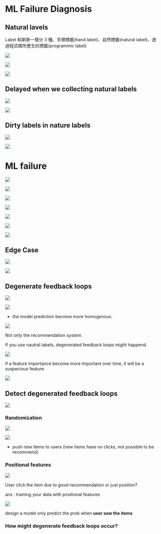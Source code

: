 # ML Failure Diagnosis

## Natural lavels

Label 和斯斯一樣分 3 種，手標標籤(hand label)、自然標籤(natural label)、透過程式碼所產生的標籤(programmic label)

<img src='./assets/10_1.png'></img>

<img src='./assets/10_2.png'></img>

<img src='./assets/10_3.png'></img>

## Delayed when we collecting natural labels

<img src='./assets/10_4.png'></img>

<img src='./assets/10_5.png'></img>

## Dirty labels in nature labels

<img src='./assets/10_6.png'></img>

<img src='./assets/10_7.png'></img>

# ML failure

<img src='./assets/10_8.png'></img>

<img src='./assets/10_9.png'></img>

<img src='./assets/10_10.png'></img>

<img src='./assets/10_11.png'></img>

<img src='./assets/10_12.png'></img>

<img src='./assets/10_13.png'></img>

<img src='./assets/10_14.png'></img>

## Edge Case

<img src='./assets/10_15.png'></img>

<img src='./assets/10_16.png'></img>

## Degenerate feedback loops

<img src='./assets/10_17.png'></img>

<img src='./assets/10_18.png'></img>

* the model prediction becmoe more homogenous.

<img src='./assets/10_19.png'></img>

Not only the recommendation system.

If you use nautral labels, degenerated feedback loops might happend.

<img src='./assets/10_20.png'></img>

if a feature importance become more important over time, it will be a suspecious feature.

<img src='./assets/10_21.png'></img>

## Detect degenerated feedback loops

<img src='./assets/10_22.png'></img>

### Randomization

<img src='./assets/10_23.png'></img>

<img src='./assets/10_24.png'></img>

* push new items to users (new items have no clicks, not possible to be recommend)

### Positional features

<img src='./assets/10_25.png'></img>

User click the item due to good recommendation or just position?

ans : training your data with positional features

<img src='./assets/10_26.png'></img>

design a model only predict the prob when **user saw the items**

### How might degenerate feedback loops occur?
